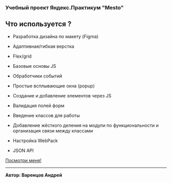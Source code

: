 ### Учебный проект Яндекс.Практикум "Mesto"

## Что используется ?

- Разработка дизайна по макету (Figma)

- Адаптивная/гибкая верстка

- Flex/grid

- Базовые основы JS

- Обработчики событий

- Простые всплывающие окна (popup)

- Создание и добавление элементов через JS

- Валидация полей форм

- Введение классов для работы

- Добавление жёсткого деления на модули по функциональности и организация связи между классами

- Настройка WebPack

- JSON API

[Посмотри меня!](https://varentsovandrey.github.io//mesto/)

---

**Автор: Варенцов Андрей**
